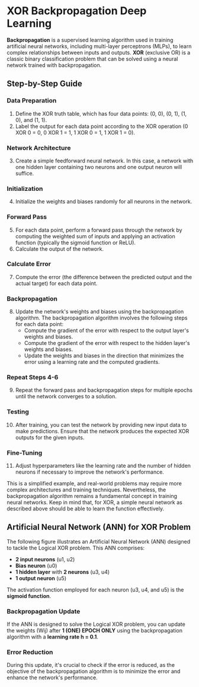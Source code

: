 # XOR Backpropagation Deep Learning

**Backpropagation** is a supervised learning algorithm used in training artificial neural networks, including multi-layer perceptrons (MLPs), to learn complex relationships between inputs and outputs. **XOR** (exclusive OR) is a classic binary classification problem that can be solved using a neural network trained with backpropagation.

## Step-by-Step Guide

### Data Preparation

1. Define the XOR truth table, which has four data points: (0, 0), (0, 1), (1, 0), and (1, 1).
2. Label the output for each data point according to the XOR operation (0 XOR 0 = 0, 0 XOR 1 = 1, 1 XOR 0 = 1, 1 XOR 1 = 0).

### Network Architecture

3. Create a simple feedforward neural network. In this case, a network with one hidden layer containing two neurons and one output neuron will suffice.

### Initialization

4. Initialize the weights and biases randomly for all neurons in the network.

### Forward Pass

5. For each data point, perform a forward pass through the network by computing the weighted sum of inputs and applying an activation function (typically the sigmoid function or ReLU).
6. Calculate the output of the network.

### Calculate Error

7. Compute the error (the difference between the predicted output and the actual target) for each data point.

### Backpropagation

8. Update the network's weights and biases using the backpropagation algorithm. The backpropagation algorithm involves the following steps for each data point:
   - Compute the gradient of the error with respect to the output layer's weights and biases.
   - Compute the gradient of the error with respect to the hidden layer's weights and biases.
   - Update the weights and biases in the direction that minimizes the error using a learning rate and the computed gradients.

### Repeat Steps 4-6

9. Repeat the forward pass and backpropagation steps for multiple epochs until the network converges to a solution.

### Testing

10. After training, you can test the network by providing new input data to make predictions. Ensure that the network produces the expected XOR outputs for the given inputs.

### Fine-Tuning

11. Adjust hyperparameters like the learning rate and the number of hidden neurons if necessary to improve the network's performance.

This is a simplified example, and real-world problems may require more complex architectures and training techniques. Nevertheless, the backpropagation algorithm remains a fundamental concept in training neural networks. Keep in mind that, for XOR, a simple neural network as described above should be able to learn the function effectively.

## Artificial Neural Network (ANN) for XOR Problem

The following figure illustrates an Artificial Neural Network (ANN) designed to tackle the Logical XOR problem. This ANN comprises:

- **2 input neurons** (u1, u2)
- **Bias neuron** (u0)
- **1 hidden layer** with **2 neurons** (u3, u4)
- **1 output neuron** (u5)

The activation function employed for each neuron (u3, u4, and u5) is the **sigmoid function**.

### Backpropagation Update

If the ANN is designed to solve the Logical XOR problem, you can update the weights (Wij) after **1 (ONE) EPOCH ONLY** using the backpropagation algorithm with a **learning rate h = 0.1**.

### Error Reduction

During this update, it's crucial to check if the error is reduced, as the objective of the backpropagation algorithm is to minimize the error and enhance the network's performance.
